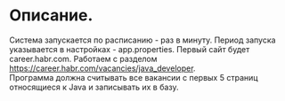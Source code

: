 # Описание.

Система запускается по расписанию - раз в минуту. Период запуска указывается в настройках - app.properties.
Первый сайт будет career.habr.com. Работаем с разделом https://career.habr.com/vacancies/java_developer.  
Программа должна считывать все вакансии с первых 5 страниц относящиеся к Java и записывать их в базу.